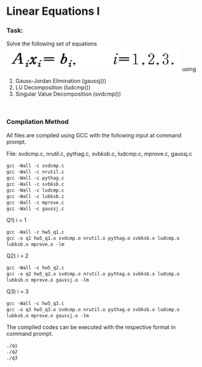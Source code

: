 # **Linear Equations I**

### **Task:**
Solve the following set of equations
![](tmp.PNG)
using
1. Gauss-Jordan Elimination (gaussj())
2. LU Decomposition (ludcmp())
3. Singular Value Decomposition (svdcmp())

<br/>

### **Compilation Method**

All files are compiled using GCC with the following input at command prompt.

File: svdcmp.c, nrutil.c, pythag.c, svbksb.c, ludcmp.c, mprove.c, gaussj.c

    gcc -Wall -c svdcmp.c
    gcc -Wall -c nrutil.c
    gcc -Wall -c pythag.c
    gcc -Wall -c svbksb.c
    gcc -Wall -c ludcmp.c
    gcc -Wall -c lubksb.c
    gcc -Wall -c mprove.c
    gcc -Wall -c gaussj.c

Q1) i = 1

    gcc -Wall -c hw5_q1.c
    gcc -o q1 hw5_q1.o svdcmp.o nrutil.o pythag.o svbksb.o ludcmp.o lubksb.o mprove.o -lm 

Q2) i = 2
    
    gcc -Wall -c hw5_q2.c
    gcc -o q2 hw5_q2.o svdcmp.o nrutil.o pythag.o svbksb.o ludcmp.o lubksb.o mprove.o gaussj.o -lm 

Q3) i = 3

    gcc -Wall -c hw5_q3.c
    gcc -o q3 hw5_q3.o svdcmp.o nrutil.o pythag.o svbksb.o ludcmp.o lubksb.o mprove.o gaussj.o -lm

The compiled codes can be executed with the respective format in command prompt.

    ./q1
    ./q2
    ./q3